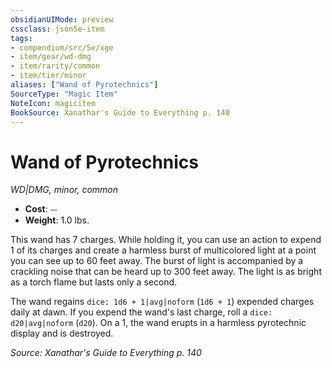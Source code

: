 ```yaml
---
obsidianUIMode: preview
cssclass: json5e-item
tags:
- compendium/src/5e/xge
- item/gear/wd-dmg
- item/rarity/common
- item/tier/minor
aliases: ["Wand of Pyrotechnics"]
SourceType: "Magic Item"
NoteIcon: magicitem
BookSource: Xanathar's Guide to Everything p. 140
---
```

# Wand of Pyrotechnics
*WD|DMG, minor, common*  

- **Cost**: ⏤
- **Weight**: 1.0 lbs.

This wand has 7 charges. While holding it, you can use an action to expend 1 of its charges and create a harmless burst of multicolored light at a point you can see up to 60 feet away. The burst of light is accompanied by a crackling noise that can be heard up to 300 feet away. The light is as bright as a torch flame but lasts only a second.

The wand regains `dice: 1d6 + 1|avg|noform` (`1d6 + 1`) expended charges daily at dawn. If you expend the wand's last charge, roll a `dice: d20|avg|noform` (`d20`). On a 1, the wand erupts in a harmless pyrotechnic display and is destroyed.

*Source: Xanathar's Guide to Everything p. 140*